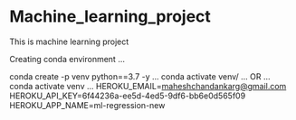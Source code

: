 # Machine_learning_project
This is machine learning project

Creating conda environment
...

conda create -p venv python==3.7 -y
...
conda activate venv/
...
OR
...
conda activate venv
...
HEROKU_EMAIL=maheshchandankarg@gmail.com
HEROKU_API_KEY=6f44236a-ee5d-4ed5-9df6-bb6e0d565f09
HEROKU_APP_NAME=ml-regression-new


